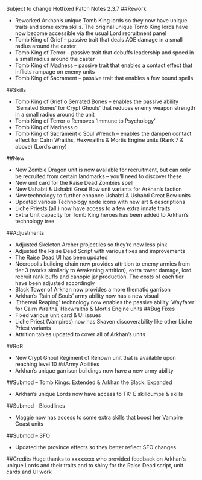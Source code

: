 Subject to change
Hotfixed
Patch Notes 2.3.7
##Rework
-	Reworked Arkhan’s unique Tomb King lords so they now have unique traits and some extra skills. The original unique Tomb King lords have now become accessible via the usual Lord recruitment panel
-	Tomb King of Grief – passive trait that deals AOE damage in a small radius around the caster
-	Tomb King of Terror – passive trait that debuffs leadership and speed in a small radius around the caster
-	Tomb King of Madness – passive trait that enables a contact effect that inflicts rampage on enemy units
-	Tomb King of Sacrament – passive trait that enables a few bound spells

##Skills
-	Tomb King of Grief
o	Serrated Bones – enables the passive ability ‘Serrated Bones’ for Crypt Ghouls’ that reduces enemy weapon strength in a small radius around the unit
-	Tomb King of Terror
o	Removes ‘Immune to Psychology’
-	Tomb King of Madness
o	
-	Tomb King of Sacrament
o	Soul Wrench – enables the dampen contact effect for Cairn Wraiths, Hexwraiths & Mortis Engine units (Rank 7 & above) (Lord’s army)

##New
-	New Zombie Dragon unit is now available for recruitment, but can only be recruited from certain landmarks – you’ll need to discover these
-	New unit card for the Raise Dead Zombies spell
-	New Ushabti & Ushabti Great Bow unit variants for Arkhan’s faction
-	New technology to further enhance Ushabti & Ushabti Great Bow units
-	Updated various Technology node icons with new art & descriptions
-	Liche Priests (all ) now have access to a few extra innate traits
-	Extra Unit capacity for Tomb King heroes has been added to Arkhan’s technology tree






##Adjustments
-	Adjusted Skeleton Archer projectiles so they’re now less pink
-	Adjusted the Raise Dead Script with various fixes and improvements
-	The Raise Dead UI has been updated
-	Necropolis building chain now provides attrition to enemy armies from tier 3 (works similarly to Awakening attrition), extra tower damage, lord recruit rank buffs and canopic jar production. The costs of each tier have been adjusted accordingly
-	Black Tower of Arkhan now provides a more thematic garrison 
-	Arkhan’s ‘Rain of Souls’ army ability now has a new visual
-	‘Ethereal Reaping’ technology now enables the passive ability ‘Wayfarer’ for Cairn Wraiths, Hexwraiths & Mortis Engine units
##Bug Fixes
-	Fixed various unit card & UI issues
-	Liche Priest (Vampires) now has Skaven discoverability like other Liche Priest variants
-	Attrition tables updated to cover all of Arkhan’s units

##RoR
-	New Crypt Ghoul Regiment of Renown unit that is available upon reaching level 10
##Army Abilities
-	Arkhan’s unique garrison buildings now have a new army ability














##Submod – Tomb Kings: Extended & Arkhan the Black: Expanded
-	Arkhan’s unique Lords now have access to TK: E skilldumps & skills

##Submod - Bloodlines
-	Maggie now has access to some extra skills that boost her Vampire Coast units

##Submod – SFO
-	Updated the province effects so they better reflect SFO changes

##Credits
Huge thanks to xxxxxxxx who provided feedback on Arkhan’s unique Lords and their traits and to shiny for the Raise Dead script, unit cards and UI work
